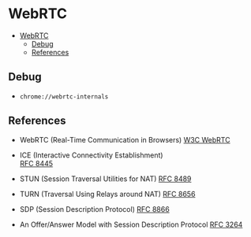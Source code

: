 # WebRTC

- [WebRTC](#webrtc)
  - [Debug](#debug)
  - [References](#references)

## Debug

- `chrome://webrtc-internals`

## References

- WebRTC (Real-Time Communication in Browsers)
  [W3C WebRTC](https://www.w3.org/TR/webrtc/)

- ICE (Interactive Connectivity Establishment)  
  [RFC 8445](https://tex2e.github.io/rfc-translater/html/rfc8445.html)

- STUN (Session Traversal Utilities for NAT)
  [RFC 8489](https://tex2e.github.io/rfc-translater/html/rfc8489.html)

- TURN (Traversal Using Relays around NAT)
  [RFC 8656](https://tex2e.github.io/rfc-translater/html/rfc8656.html)

- SDP (Session Description Protocol)
  [RFC 8866](https://tex2e.github.io/rfc-translater/html/rfc8866.html)

- An Offer/Answer Model with Session Description Protocol
  [RFC 3264](https://tex2e.github.io/rfc-translater/html/rfc3264.html)
